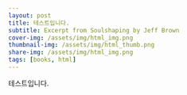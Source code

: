```yaml
---
layout: post
title: 테스트입니다.
subtitle: Excerpt from Soulshaping by Jeff Brown
cover-img: /assets/img/html_img.png
thumbnail-img: /assets/img/html_thumb.png
share-img: /assets/img/html_img.png
tags: [books, html]
---
```


테스트입니다.
